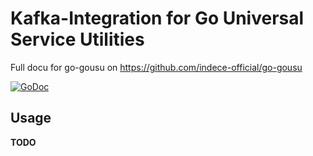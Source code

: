 # Kafka-Integration for Go Universal Service Utilities

Full docu for go-gousu on https://github.com/indece-official/go-gousu

[![GoDoc](https://godoc.org/github.com/indece-official/go-gousu-kafka?status.svg)](https://godoc.org/github.com/indece-official/go-gousu-kafka)

## Usage
**TODO**